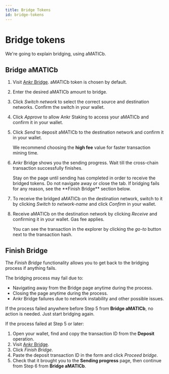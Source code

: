 ```yaml
---
title: Bridge Tokens
id: bridge-tokens
---
```


# Bridge tokens

We're going to explain bridging, using aMATICb.

## Bridge aMATICb

1. Visit [Ankr Bridge](https://www.ankr.com/staking/bridge/). aMATICb token is chosen by default. 
2. Enter the desired aMATICb amount to bridge.
3. Click *Switch network*  to select the correct source and destination networks. Confirm the switch in your wallet.
4. Click *Approve* to allow Ankr Staking to access your aMATICb and confirm it in your wallet.
5. Click *Send* to deposit aMATICb to the destination network and confirm it in your wallet.
   
   We recommend choosing the **high fee** value for faster transaction mining time.
6. Ankr Bridge shows you the sending progress. Wait till the cross-chain transaction successfully finishes. 
   
   <Callout type="warning" emoji="❗">
   Stay on the page until sending has completed in order to receive the bridged tokens. Do not navigate away or close the tab. If bridging fails for any reason, see the **Finish Bridge** section below.
   </Callout>
7. To receive the bridged aMATICb on the destination network, switch to it by clicking *Switch to network-name* and click *Confirm* in your wallet.
8. Receive aMATICb on the destination network by clicking *Receive* and confirming it in your wallet. Gas fee applies.
   
   You can see the transaction in the explorer by clicking the *go-to* button next to the transaction hash.

## Finish Bridge

The *Finish Bridge* functionality allows you to get back to the bridging process if anything fails. 

The bridging process may fail due to: 
* Navigating away from the Bridge page anytime during the process.
* Closing the page anytime during the process.
* Ankr Bridge failures due to network instability and other possible issues. 

If the process failed anywhere before Step 5 from **Bridge aMATICb**, no action is needed. Just start bridging again.

If the process failed at Step 5 or later: 
1. Open your wallet, find and copy the transaction ID from the **Deposit** operation.
2. Visit [Ankr Bridge](https://www.ankr.com/staking/bridge/). 
3. Click *Finish Bridge*.
4. Paste the deposit transaction ID in the form and click *Proceed bridge*.
5. Check that it brought you to the **Sending progress** page, then continue from Step 6 from **Bridge aMATICb**.